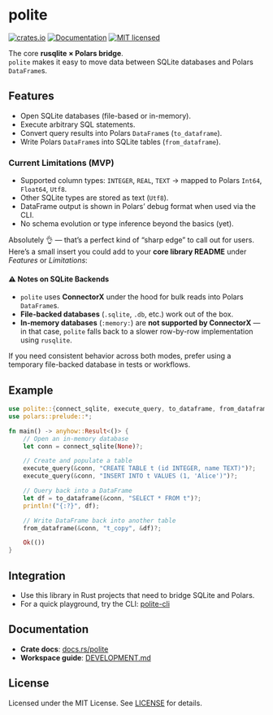 # polite

[![crates.io](https://img.shields.io/crates/v/polite.svg)](https://crates.io/crates/polite)
[![Documentation](https://docs.rs/polite/badge.svg)](https://docs.rs/polite)
[![MIT licensed](https://img.shields.io/crates/l/polite.svg)](https://github.com/lmmx/polite/blob/master/LICENSE)

The core **rusqlite × Polars bridge**.  
`polite` makes it easy to move data between SQLite databases and Polars `DataFrame`s.

## Features

- Open SQLite databases (file-based or in-memory).
- Execute arbitrary SQL statements.
- Convert query results into Polars `DataFrame`s (`to_dataframe`).
- Write Polars `DataFrame`s into SQLite tables (`from_dataframe`).

### Current Limitations (MVP)

- Supported column types: `INTEGER`, `REAL`, `TEXT` → mapped to Polars `Int64`, `Float64`, `Utf8`.
- Other SQLite types are stored as text (`Utf8`).
- DataFrame output is shown in Polars’ debug format when used via the CLI.
- No schema evolution or type inference beyond the basics (yet).

Absolutely 👌 — that’s a perfect kind of “sharp edge” to call out for users. Here’s a small insert you could add to your **core library README** under *Features* or *Limitations*:

#### ⚠️ Notes on SQLite Backends

* `polite` uses **ConnectorX** under the hood for bulk reads into Polars `DataFrame`s.
* **File-backed databases** (`.sqlite`, `.db`, etc.) work out of the box.
* **In-memory databases** (`:memory:`) are **not supported by ConnectorX** — in that case, `polite` falls back to a slower row-by-row implementation using `rusqlite`.

If you need consistent behavior across both modes, prefer using a temporary file-backed database in tests or workflows.

## Example

```rust
use polite::{connect_sqlite, execute_query, to_dataframe, from_dataframe};
use polars::prelude::*;

fn main() -> anyhow::Result<()> {
    // Open an in-memory database
    let conn = connect_sqlite(None)?;

    // Create and populate a table
    execute_query(&conn, "CREATE TABLE t (id INTEGER, name TEXT)")?;
    execute_query(&conn, "INSERT INTO t VALUES (1, 'Alice')")?;

    // Query back into a DataFrame
    let df = to_dataframe(&conn, "SELECT * FROM t")?;
    println!("{:?}", df);

    // Write DataFrame back into another table
    from_dataframe(&conn, "t_copy", &df)?;

    Ok(())
}
````

## Integration

* Use this library in Rust projects that need to bridge SQLite and Polars.
* For a quick playground, try the CLI:
  [polite-cli](https://github.com/lmmx/polite/tree/master/polite-cli)

## Documentation

* **Crate docs**: [docs.rs/polite](https://docs.rs/polite)
* **Workspace guide**: [DEVELOPMENT.md](https://github.com/lmmx/polite/blob/master/DEVELOPMENT.md)

## License

Licensed under the MIT License.
See [LICENSE](https://github.com/lmmx/polite/blob/master/LICENSE) for details.
